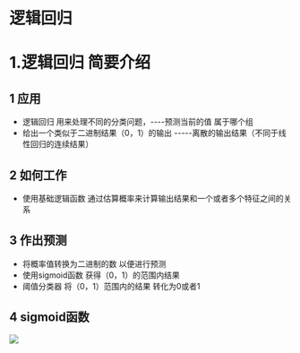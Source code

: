 # 逻辑回归

# 1.逻辑回归 简要介绍

## 1 应用
* 逻辑回归 用来处理不同的分类问题，----预测当前的值 属于哪个组
* 给出一个类似于二进制结果（0，1）的输出 -----离散的输出结果（不同于线性回归的连续结果）

## 2 如何工作
* 使用基础逻辑函数 通过估算概率来计算输出结果和一个或者多个特征之间的关系

## 3 作出预测
* 将概率值转换为二进制的数 以便进行预测
* 使用sigmoid函数 获得（0，1）的范围内结果
* 阈值分类器 将（0，1）范围内的结果 转化为0或者1

## 4 sigmoid函数
![](https://zh.wikipedia.org/wiki/File:Logistic-curve.svg)
